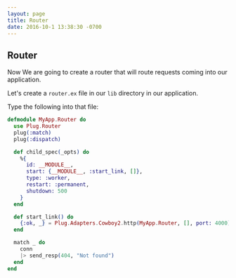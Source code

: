 ```yaml
---
layout: page
title: Router
date: 2016-10-1 13:38:30 -0700
---
```


## Router

Now We are going to create a router that will route requests coming into our application.

Let's create a `router.ex` file in our `lib` directory in our application.

Type the following into that file:


```elixir
defmodule MyApp.Router do
  use Plug.Router
  plug(:match)
  plug(:dispatch)

  def child_spec(_opts) do
    %{
      id: __MODULE__,
      start: {__MODULE__, :start_link, []},
      type: :worker,
      restart: :permanent,
      shutdown: 500
    }
  end

  def start_link() do
    {:ok, _} = Plug.Adapters.Cowboy2.http(MyApp.Router, [], port: 4000)
  end

  match _ do
    conn
    |> send_resp(404, "Not found")
  end
end
```
